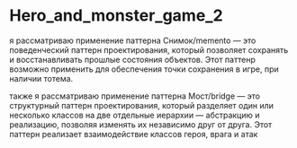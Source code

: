 # Hero_and_monster_game_2

я рассматриваю применение паттерна Снимок/memento — это поведенческий паттерн проектирования, 
который позволяет сохранять и восстанавливать прошлые состояния объектов.
Этот паттенр возможно применить для обеспечения точки сохранения в игре, 
при наличии тотема.

также я рассматриваю применение паттерна Мост/bridge — это структурный паттерн проектирования, 
который разделяет один или несколько классов на две отдельные иерархии — абстракцию и реализацию, 
позволяя изменять их независимо друг от друга.
Этот паттерн реализает взаимодействие классов героя, врага и атак
